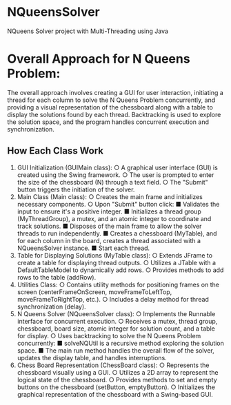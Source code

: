 # NQueensSolver
NQueens Solver project with Multi-Threading using Java


# Overall Approach for N Queens Problem:
The overall approach involves creating a GUI for user interaction, initiating a thread for
each column to solve the N Queens Problem concurrently, and providing a visual
representation of the chessboard along with a table to display the solutions found by
each thread. Backtracking is used to explore the solution space, and the program
handles concurrent execution and synchronization.
## How Each Class Work
1. GUI Initialization (GUIMain class):
○ A graphical user interface (GUI) is created using the Swing
framework.
○ The user is prompted to enter the size of the chessboard (N)
through a text field.
○ The "Submit" button triggers the initiation of the solver.
2. Main Class (Main class):
○ Creates the main frame and initializes necessary components.
○ Upon "Submit" button click:
■ Validates the input to ensure it's a positive integer.
■ Initializes a thread group (MyThreadGroup), a mutex,
and an atomic integer to coordinate and track solutions.
■ Disposes of the main frame to allow the solver threads
to run independently.
■ Creates a chessboard (MyTable), and for each column in
the board, creates a thread associated with a
NQueensSolver instance.
■ Start each thread.
3. Table for Displaying Solutions (MyTable class):
○ Extends JFrame to create a table for displaying thread
outputs.
○ Utilizes a JTable with a DefaultTableModel to dynamically add
rows.
○ Provides methods to add rows to the table (addRow).
4. Utilities Class:
○ Contains utility methods for positioning frames on the screen
(centerFrameOnScreen, moveFrameToLeftTop,
moveFrameToRightTop, etc.).
○ Includes a delay method for thread synchronization (delay).
5. N Queens Solver (NQueensSolver class):
○ Implements the Runnable interface for concurrent execution.
○ Receives a mutex, thread group, chessboard, board size,
atomic integer for solution count, and a table for display.
○ Uses backtracking to solve the N Queens Problem
concurrently:
■ solveNQUtil is a recursive method exploring the
solution space.
■ The main run method handles the overall flow of the
solver, updates the display table, and handles
interruptions.
6. Chess Board Representation (ChessBoard class):
○ Represents the chessboard visually using a GUI.
○ Utilizes a 2D array to represent the logical state of the
chessboard.
○ Provides methods to set and empty buttons on the
chessboard (setButton, emptyButton).
○ Initializes the graphical representation of the chessboard with
a Swing-based GUI.

